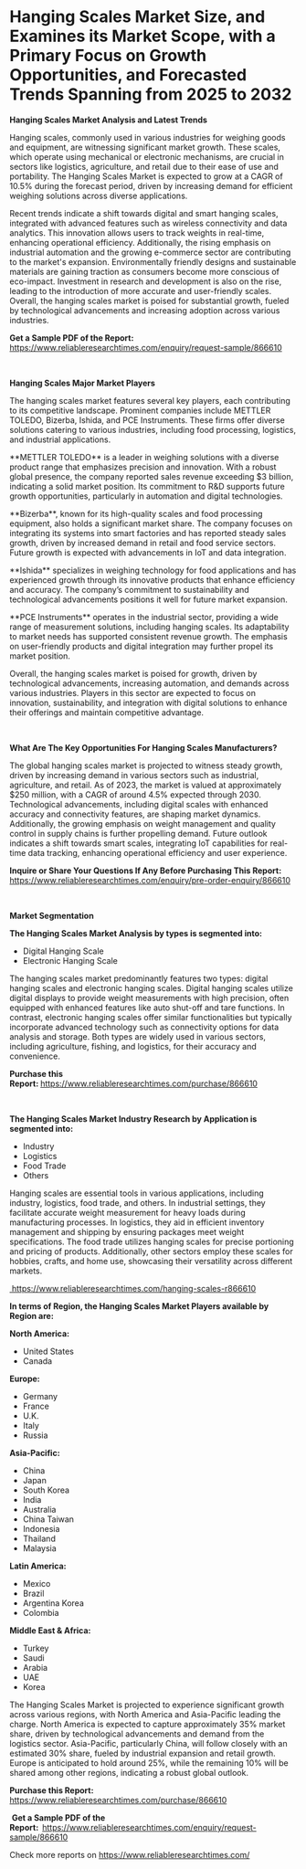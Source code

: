 <p><h1>Hanging Scales Market Size, and Examines its Market Scope, with a Primary Focus on Growth Opportunities, and Forecasted Trends Spanning from 2025 to 2032</h1></p><p><strong>Hanging Scales Market Analysis and Latest Trends</strong></p>
<p><p>Hanging scales, commonly used in various industries for weighing goods and equipment, are witnessing significant market growth. These scales, which operate using mechanical or electronic mechanisms, are crucial in sectors like logistics, agriculture, and retail due to their ease of use and portability. The Hanging Scales Market is expected to grow at a CAGR of 10.5% during the forecast period, driven by increasing demand for efficient weighing solutions across diverse applications.</p><p>Recent trends indicate a shift towards digital and smart hanging scales, integrated with advanced features such as wireless connectivity and data analytics. This innovation allows users to track weights in real-time, enhancing operational efficiency. Additionally, the rising emphasis on industrial automation and the growing e-commerce sector are contributing to the market's expansion. Environmentally friendly designs and sustainable materials are gaining traction as consumers become more conscious of eco-impact. Investment in research and development is also on the rise, leading to the introduction of more accurate and user-friendly scales. Overall, the hanging scales market is poised for substantial growth, fueled by technological advancements and increasing adoption across various industries.</p></p>
<p><strong>Get a Sample PDF of the Report:&nbsp;</strong> <a href="https://www.reliableresearchtimes.com/enquiry/request-sample/866610?utm_campaign=2277&utm_medium=2&utm_source=Github&utm_content=ia&utm_term=19022025&utm_id=hanging-scales">https://www.reliableresearchtimes.com/enquiry/request-sample/866610</a></p>
<p>&nbsp;</p>
<p><strong>Hanging Scales Major Market Players</strong></p>
<p><p>The hanging scales market features several key players, each contributing to its competitive landscape. Prominent companies include METTLER TOLEDO, Bizerba, Ishida, and PCE Instruments. These firms offer diverse solutions catering to various industries, including food processing, logistics, and industrial applications.</p><p>**METTLER TOLEDO** is a leader in weighing solutions with a diverse product range that emphasizes precision and innovation. With a robust global presence, the company reported sales revenue exceeding $3 billion, indicating a solid market position. Its commitment to R&D supports future growth opportunities, particularly in automation and digital technologies.</p><p>**Bizerba**, known for its high-quality scales and food processing equipment, also holds a significant market share. The company focuses on integrating its systems into smart factories and has reported steady sales growth, driven by increased demand in retail and food service sectors. Future growth is expected with advancements in IoT and data integration.</p><p>**Ishida** specializes in weighing technology for food applications and has experienced growth through its innovative products that enhance efficiency and accuracy. The company’s commitment to sustainability and technological advancements positions it well for future market expansion.</p><p>**PCE Instruments** operates in the industrial sector, providing a wide range of measurement solutions, including hanging scales. Its adaptability to market needs has supported consistent revenue growth. The emphasis on user-friendly products and digital integration may further propel its market position.</p><p>Overall, the hanging scales market is poised for growth, driven by technological advancements, increasing automation, and demands across various industries. Players in this sector are expected to focus on innovation, sustainability, and integration with digital solutions to enhance their offerings and maintain competitive advantage.</p></p>
<p>&nbsp;</p>
<p><strong>What Are The Key Opportunities For Hanging Scales Manufacturers?</strong></p>
<p><p>The global hanging scales market is projected to witness steady growth, driven by increasing demand in various sectors such as industrial, agriculture, and retail. As of 2023, the market is valued at approximately $250 million, with a CAGR of around 4.5% expected through 2030. Technological advancements, including digital scales with enhanced accuracy and connectivity features, are shaping market dynamics. Additionally, the growing emphasis on weight management and quality control in supply chains is further propelling demand. Future outlook indicates a shift towards smart scales, integrating IoT capabilities for real-time data tracking, enhancing operational efficiency and user experience.</p></p>
<p><strong>Inquire or Share Your Questions If Any Before Purchasing This Report:</strong> <a href="https://www.reliableresearchtimes.com/enquiry/pre-order-enquiry/866610?utm_campaign=2277&utm_medium=2&utm_source=Github&utm_content=ia&utm_term=19022025&utm_id=hanging-scales">https://www.reliableresearchtimes.com/enquiry/pre-order-enquiry/866610</a></p>
<p>&nbsp;</p>
<p><strong>Market Segmentation</strong></p>
<p><strong>The Hanging Scales Market Analysis by types is segmented into:</strong></p>
<p><ul><li>Digital Hanging Scale</li><li>Electronic Hanging Scale</li></ul></p>
<p><p>The hanging scales market predominantly features two types: digital hanging scales and electronic hanging scales. Digital hanging scales utilize digital displays to provide weight measurements with high precision, often equipped with enhanced features like auto shut-off and tare functions. In contrast, electronic hanging scales offer similar functionalities but typically incorporate advanced technology such as connectivity options for data analysis and storage. Both types are widely used in various sectors, including agriculture, fishing, and logistics, for their accuracy and convenience.</p></p>
<p><strong>Purchase this Report:&nbsp;</strong><a href="https://www.reliableresearchtimes.com/purchase/866610?utm_campaign=2277&utm_medium=2&utm_source=Github&utm_content=ia&utm_term=19022025&utm_id=hanging-scales">https://www.reliableresearchtimes.com/purchase/866610</a></p>
<p>&nbsp;</p>
<p><strong>The Hanging Scales Market Industry Research by Application is segmented into:</strong></p>
<p><ul><li>Industry</li><li>Logistics</li><li>Food Trade</li><li>Others</li></ul></p>
<p><p>Hanging scales are essential tools in various applications, including industry, logistics, food trade, and others. In industrial settings, they facilitate accurate weight measurement for heavy loads during manufacturing processes. In logistics, they aid in efficient inventory management and shipping by ensuring packages meet weight specifications. The food trade utilizes hanging scales for precise portioning and pricing of products. Additionally, other sectors employ these scales for hobbies, crafts, and home use, showcasing their versatility across different markets.</p></p>
<p><a href="https://www.reliableresearchtimes.com/hanging-scales-r866610?utm_campaign=2277&utm_medium=2&utm_source=Github&utm_content=ia&utm_term=19022025&utm_id=hanging-scales">&nbsp;https://www.reliableresearchtimes.com/hanging-scales-r866610</a></p>
<p><strong>In terms of Region, the Hanging Scales Market Players available by Region are:</strong></p>
<p>
    <p> <strong> North America: </strong>
        <ul>
            <li>United States</li>
            <li>Canada</li>
        </ul>
        </p> 
    <p> <strong> Europe: </strong>
        <ul>
            <li>Germany</li>
            <li>France</li>
            <li>U.K.</li>
            <li>Italy</li>
            <li>Russia</li>
        </ul>
        </p> 
    <p> <strong> Asia-Pacific: </strong>
        <ul>
            <li>China</li>
            <li>Japan</li>
            <li>South Korea</li>
            <li>India</li>
            <li>Australia</li>
            <li>China Taiwan</li>
            <li>Indonesia</li>
            <li>Thailand</li>
            <li>Malaysia</li>
        </ul>
        </p> 
    <p> <strong> Latin America: </strong>
        <ul>
            <li>Mexico</li>
            <li>Brazil</li>
            <li>Argentina Korea</li>
            <li>Colombia</li>
        </ul>
        </p> 
    <p> <strong> Middle East & Africa: </strong>
        <ul>
            <li>Turkey</li>
            <li>Saudi</li>
            <li>Arabia</li>
            <li>UAE</li>
            <li>Korea</li>
        </ul>
    </p>
    </p>
<p><p>The Hanging Scales Market is projected to experience significant growth across various regions, with North America and Asia-Pacific leading the charge. North America is expected to capture approximately 35% market share, driven by technological advancements and demand from the logistics sector. Asia-Pacific, particularly China, will follow closely with an estimated 30% share, fueled by industrial expansion and retail growth. Europe is anticipated to hold around 25%, while the remaining 10% will be shared among other regions, indicating a robust global outlook.</p></p>
<p><strong>Purchase this Report: </strong><a href="https://www.reliableresearchtimes.com/purchase/866610?utm_campaign=2277&utm_medium=2&utm_source=Github&utm_content=ia&utm_term=19022025&utm_id=hanging-scales">https://www.reliableresearchtimes.com/purchase/866610</a></p>
<p>&nbsp;<strong>Get a Sample PDF of the Report:&nbsp;&nbsp;</strong><a href="https://www.reliableresearchtimes.com/enquiry/request-sample/866610?utm_campaign=2277&utm_medium=2&utm_source=Github&utm_content=ia&utm_term=19022025&utm_id=hanging-scales">https://www.reliableresearchtimes.com/enquiry/request-sample/866610</a></p>
<p><strong></strong></p>
<p>Check more reports on <a href="https://www.reliableresearchtimes.com/?utm_campaign=2277&utm_medium=2&utm_source=Github&utm_content=ia&utm_term=19022025&utm_id=hanging-scales">https://www.reliableresearchtimes.com/</a></p>